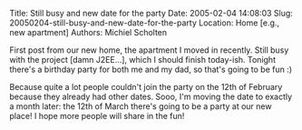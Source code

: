 Title: Still busy and new date for the party
Date: 2005-02-04 14:08:03
Slug: 20050204-still-busy-and-new-date-for-the-party
Location: Home [e.g., new apartment]
Authors: Michiel Scholten

<p>First post from our new home, the apartment I moved in recently. Still busy with the project [damn J2EE...], which I should finish today-ish. Tonight there's a birthday party for both me and my dad, so that's going to be fun :)</p>

<p>Because quite a lot people couldn't join the party on the 12th of February because they already had other dates. Sooo, I'm moving the date to exactly a month later: the 12th of March there's going to be a party at our new place! I hope more people will share in the fun!</p>